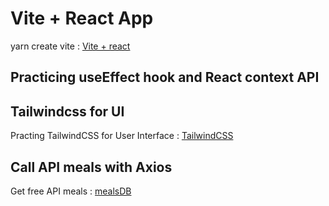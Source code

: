 # Vite + React App
yarn create vite : [Vite + react](https://vitejs.dev/)

## Practicing useEffect hook and React context API

## Tailwindcss for UI
Practing TailwindCSS for User Interface : [TailwindCSS](https://tailwindcss.com/)

## Call API meals with Axios
Get free API meals : [mealsDB](https://www.themealdb.com/api.php)
